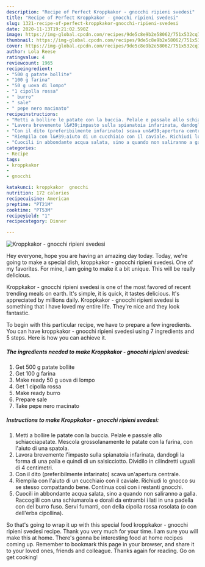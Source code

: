 ```yaml
---
description: "Recipe of Perfect Kroppkakor - gnocchi ripieni svedesi"
title: "Recipe of Perfect Kroppkakor - gnocchi ripieni svedesi"
slug: 1321-recipe-of-perfect-kroppkakor-gnocchi-ripieni-svedesi
date: 2020-11-13T19:21:02.590Z
image: https://img-global.cpcdn.com/recipes/9de5c8e9b2e58062/751x532cq70/kroppkakor-gnocchi-ripieni-svedesi-recipe-main-photo.jpg
thumbnail: https://img-global.cpcdn.com/recipes/9de5c8e9b2e58062/751x532cq70/kroppkakor-gnocchi-ripieni-svedesi-recipe-main-photo.jpg
cover: https://img-global.cpcdn.com/recipes/9de5c8e9b2e58062/751x532cq70/kroppkakor-gnocchi-ripieni-svedesi-recipe-main-photo.jpg
author: Lola Reese
ratingvalue: 4
reviewcount: 1965
recipeingredient:
- "500 g patate bollite"
- "100 g farina"
- "50 g uova di lompo"
- "1 cipolla rossa"
- " burro"
- " sale"
- " pepe nero macinato"
recipeinstructions:
- "Metti a bollire le patate con la buccia. Pelale e passale allo schiacciapatate. Mescola grossolanamente le patate con la farina, con l&#39;aiuto di una spatola."
- "Lavora brevemente l&#39;impasto sulla spianatoia infarinata, dandogli la forma di una palla e quindi di un salsicciotto. Dividilo in cilindretti uguali di 4 centimetri."
- "Con il dito (preferibilmente infarinato) scava un&#39;apertura centrale."
- "Riempila con l&#39;aiuto di un cucchiaio con il caviale. Richiudi lo gnocco su se stesso compattando bene. Continua così con i restanti gnocchi."
- "Cuocili in abbondante acqua salata, sino a quando non saliranno a galla. Raccoglili con una schiumarola e dorali da entrambi i lati in una padella con del burro fuso. Servi fumanti, con della cipolla rossa rosolata (o con dell&#39;erba cipollina)."
categories:
- Recipe
tags:
- kroppkakor
- 
- gnocchi

katakunci: kroppkakor  gnocchi 
nutrition: 172 calories
recipecuisine: American
preptime: "PT21M"
cooktime: "PT53M"
recipeyield: "1"
recipecategory: Dinner

---
```



![Kroppkakor - gnocchi ripieni svedesi](https://img-global.cpcdn.com/recipes/9de5c8e9b2e58062/751x532cq70/kroppkakor-gnocchi-ripieni-svedesi-recipe-main-photo.jpg)

Hey everyone, hope you are having an amazing day today. Today, we're going to make a special dish, kroppkakor - gnocchi ripieni svedesi. One of my favorites. For mine, I am going to make it a bit unique. This will be really delicious.

Kroppkakor - gnocchi ripieni svedesi is one of the most favored of recent trending meals on earth. It's simple, it is quick, it tastes delicious. It's appreciated by millions daily. Kroppkakor - gnocchi ripieni svedesi is something that I have loved my entire life. They're nice and they look fantastic.




To begin with this particular recipe, we have to prepare a few ingredients. You can have kroppkakor - gnocchi ripieni svedesi using 7 ingredients and 5 steps. Here is how you can achieve it.

<!--inarticleads1-->

##### The ingredients needed to make Kroppkakor - gnocchi ripieni svedesi:

1. Get 500 g patate bollite
1. Get 100 g farina
1. Make ready 50 g uova di lompo
1. Get 1 cipolla rossa
1. Make ready  burro
1. Prepare  sale
1. Take  pepe nero macinato




<!--inarticleads2-->

##### Instructions to make Kroppkakor - gnocchi ripieni svedesi:

1. Metti a bollire le patate con la buccia. Pelale e passale allo schiacciapatate. Mescola grossolanamente le patate con la farina, con l&#39;aiuto di una spatola.
1. Lavora brevemente l&#39;impasto sulla spianatoia infarinata, dandogli la forma di una palla e quindi di un salsicciotto. Dividilo in cilindretti uguali di 4 centimetri.
1. Con il dito (preferibilmente infarinato) scava un&#39;apertura centrale.
1. Riempila con l&#39;aiuto di un cucchiaio con il caviale. Richiudi lo gnocco su se stesso compattando bene. Continua così con i restanti gnocchi.
1. Cuocili in abbondante acqua salata, sino a quando non saliranno a galla. Raccoglili con una schiumarola e dorali da entrambi i lati in una padella con del burro fuso. Servi fumanti, con della cipolla rossa rosolata (o con dell&#39;erba cipollina).




So that's going to wrap it up with this special food kroppkakor - gnocchi ripieni svedesi recipe. Thank you very much for your time. I am sure you will make this at home. There's gonna be interesting food at home recipes coming up. Remember to bookmark this page in your browser, and share it to your loved ones, friends and colleague. Thanks again for reading. Go on get cooking!

